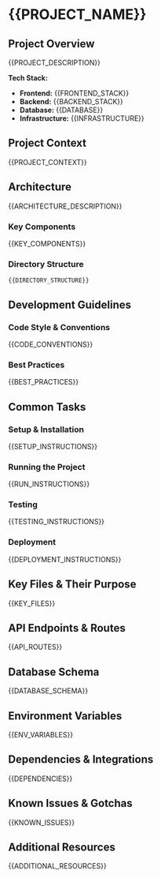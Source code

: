 # {{PROJECT_NAME}}

## Project Overview
{{PROJECT_DESCRIPTION}}

**Tech Stack:**
- **Frontend:** {{FRONTEND_STACK}}
- **Backend:** {{BACKEND_STACK}}
- **Database:** {{DATABASE}}
- **Infrastructure:** {{INFRASTRUCTURE}}

## Project Context
{{PROJECT_CONTEXT}}

## Architecture
{{ARCHITECTURE_DESCRIPTION}}

### Key Components
{{KEY_COMPONENTS}}

### Directory Structure
```
{{DIRECTORY_STRUCTURE}}
```

## Development Guidelines

### Code Style & Conventions
{{CODE_CONVENTIONS}}

### Best Practices
{{BEST_PRACTICES}}

## Common Tasks

### Setup & Installation
{{SETUP_INSTRUCTIONS}}

### Running the Project
{{RUN_INSTRUCTIONS}}

### Testing
{{TESTING_INSTRUCTIONS}}

### Deployment
{{DEPLOYMENT_INSTRUCTIONS}}

## Key Files & Their Purpose
{{KEY_FILES}}

## API Endpoints & Routes
{{API_ROUTES}}

## Database Schema
{{DATABASE_SCHEMA}}

## Environment Variables
{{ENV_VARIABLES}}

## Dependencies & Integrations
{{DEPENDENCIES}}

## Known Issues & Gotchas
{{KNOWN_ISSUES}}

## Additional Resources
{{ADDITIONAL_RESOURCES}}
